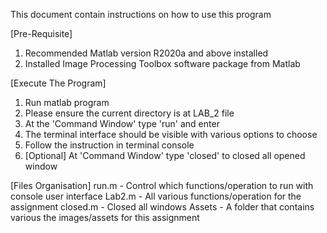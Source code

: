This document contain instructions on how to use this program

[Pre-Requisite]
1. Recommended Matlab version R2020a and above installed
2. Installed Image Processing Toolbox software package from Matlab

[Execute The Program]
1. Run matlab program
2. Please ensure the current directory is at LAB_2 file
3. At the 'Command Window' type 'run' and enter
4. The terminal interface should be visible with various options to choose
5. Follow the instruction in terminal console
6. [Optional] At 'Command Window' type 'closed' to closed all opened window

[Files Organisation]
run.m    - Control which functions/operation to run with console user interface
Lab2.m   - All various functions/operation for the assignment
closed.m - Closed all windows
Assets   - A folder that contains various the images/assets for this assignment